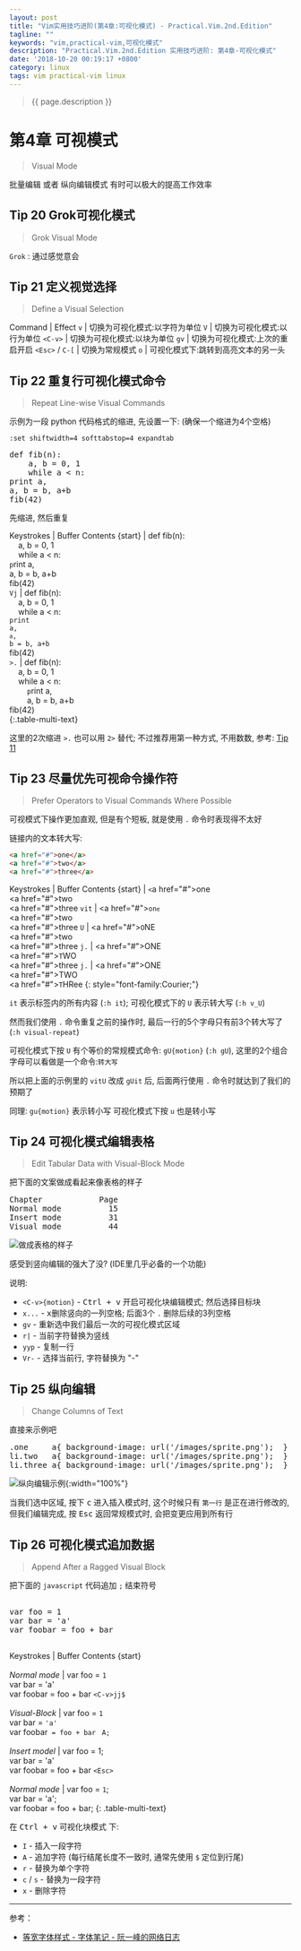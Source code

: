 ```yaml
---
layout: post
title: "Vim实用技巧进阶(第4章:可视化模式) - Practical.Vim.2nd.Edition"
tagline: ""
keywords: "vim,practical-vim,可视化模式"
description: "Practical.Vim.2nd.Edition 实用技巧进阶: 第4章-可视化模式"
date: '2018-10-20 00:19:17 +0800'
category: linux
tags: vim practical-vim linux 
---
```

> {{ page.description }}


# 第4章 可视模式
> Visual Mode

批量编辑 或者 纵向编辑模式 有时可以极大的提高工作效率

## Tip 20 Grok可视化模式
> Grok Visual Mode

`Grok` : 通过感觉意会

## Tip 21 定义视觉选择
> Define a Visual Selection

Command         | Effect
`v`             | 切换为可视化模式:以字符为单位
`V`             | 切换为可视化模式:以行为单位
`<C-v>`         | 切换为可视化模式:以块为单位
`gv`            | 切换为可视化模式:上次的重启开启
`<Esc>` / `C-[` | 切换为常规模式
`o`             | 可视化模式下:跳转到高亮文本的另一头

## Tip 22 重复行可视化模式命令
> Repeat Line-wise Visual Commands

示例为一段 python 代码格式的缩进, 先设置一下: (确保一个缩进为4个空格)

`:set shiftwidth=4 softtabstop=4 expandtab`
<pre>
def fib(n):
    a, b = 0, 1
    while a < n:
print a,
a, b = b, a+b
fib(42)
</pre>

先缩进, 然后重复

Keystrokes | Buffer Contents
{start}    | def fib(n):<br>&nbsp;&nbsp;&nbsp;&nbsp;a, b = 0, 1<br>&nbsp;&nbsp;&nbsp;&nbsp;while a < n:<br><code class="cursor">p</code>rint a,<br>a, b = b, a+b<br>fib(42)<br>
`Vj`       | def fib(n):<br>&nbsp;&nbsp;&nbsp;&nbsp;a, b = 0, 1<br>&nbsp;&nbsp;&nbsp;&nbsp;while a < n:<br><code class="highlighter-rouge">print a,</code><br><code class="highlighter-rouge"><code class="cursor">a</code>, b = b, a+b</code><br>fib(42)<br>
`>.`       | def fib(n):<br>&nbsp;&nbsp;&nbsp;&nbsp;a, b = 0, 1<br>&nbsp;&nbsp;&nbsp;&nbsp;while a < n:<br>&nbsp;&nbsp;&nbsp;&nbsp;&nbsp;&nbsp;&nbsp;&nbsp;<code class="cursor">p</code>rint a,<br>&nbsp;&nbsp;&nbsp;&nbsp;&nbsp;&nbsp;&nbsp;&nbsp;a, b = b, a+b<br>fib(42)<br>
{:.table-multi-text}


这里的2次缩进 `>.` 也可以用 `2>` 替代; 不过推荐用第一种方式, 不用数数, 参考: [Tip 11](#tip-11-能重复的就别数数)

## Tip 23 尽量优先可视命令操作符
> Prefer Operators to Visual Commands Where Possible

可视模式下操作更加直观, 但是有个短板, 就是使用 `.` 命令时表现得不太好

链接内的文本转大写:
```html
<a href="#">one</a>
<a href="#">two</a>
<a href="#">three</a>
```

Keystrokes | Buffer Contents
{start}    | <code class="cursor"><</code>a href=\"#\">one</a><br><a href=\"#\">two</a><br><a href=\"#\">three</a>
`vit`      | <a href=\"#\"><code class="highlighter-rouge">on<code class="cursor">e</code></code></a><br><a href=\"#\">two</a><br><a href=\"#\">three</a>
`U`        | <a href=\"#\"><code class="cursor">O</code>NE</a><br><a href=\"#\">two</a><br><a href=\"#\">three</a>
`j.`        | <a href=\"#\">ONE</a><br><a href=\"#\"><code class="cursor">T</code>WO</a><br><a href=\"#\">three</a>
`j.`        | <a href=\"#\">ONE</a><br><a href=\"#\">TWO</a><br><a href=\"#\"><code class="cursor">T</code>HRee</a>
{: style="font-family:Courier;"}

`it` 表示标签内的所有内容 (`:h it`); 可视化模式下的 `U` 表示转大写 (`:h v_U`)

然而我们使用 `.` 命令重复之前的操作时, 最后一行的5个字母只有前3个转大写了 (`:h visual-repeat`)

可视化模式下按 `U` 有个等价的常规模式命令: `gU{motion}` (`:h gU`), 这里的2个组合字母可以看做是一个命令:`转大写`

所以把上面的示例里的 `vitU` 改成 `gUit` 后, 后面两行使用 `.` 命令时就达到了我们的预期了 

同理: `gu{motion}` 表示转小写   可视化模式下按 `u` 也是转小写

## Tip 24 可视化模式编辑表格
> Edit Tabular Data with Visual-Block Mode

把下面的文案做成看起来像表格的样子
<pre>
Chapter            Page
Normal mode          15
Insert mode          31
Visual mode          44
</pre>

![做成表格的样子](http://p9fggfk3y.bkt.clouddn.com/20181020155844_vim-edit-tabula-data-with-visual-mode.png)

感受到竖向编辑的强大了没? (IDE里几乎必备的一个功能)

说明:
- `<C-v>{motion}` - <kbd>Ctrl + v</kbd> 开启可视化块编辑模式; 然后选择目标块
- `x...` - <kbd>x</kbd>删除竖向的一列空格; 后面3个 `.` 删除后续的3列空格
- `gv` - 重新选中我们最后一次的可视化模式区域
- `r|` - 当前字符替换为竖线
- `yyp` - 复制一行
- `Vr-` - 选择当前行, 字符替换为 "-"

## Tip 25 纵向编辑
> Change Columns of Text 

直接来示例吧
<pre>
.one     a{ background-image: url('/images/sprite.png');  }
li.two   a{ background-image: url('/images/sprite.png');  }
li.three a{ background-image: url('/images/sprite.png');  }
</pre>

![纵向编辑示例](http://p9fggfk3y.bkt.clouddn.com/20181020162507_vim-change-columns-of-text.png){:width="100%"}

当我们选中区域, 按下 <kbd>c</kbd> 进入插入模式时, 这个时候只有 `第一行` 是正在进行修改的, 但我们编辑完成, 按 <kbd>Esc</kbd> 返回常规模式时, 会把变更应用到所有行

## Tip 26 可视化模式追加数据
> Append After a Ragged Visual Block

把下面的 `javascript` 代码追加 `;` 结束符号
<pre>

var foo = 1
var bar = 'a'
var foobar = foo + bar

</pre>

Keystrokes                       | Buffer Contents
{start}<br><br>*Normal mode*     | var foo = <code class="cursor">1</code><br>var bar = 'a'<br>var foobar = foo + bar
`<C-v>jj$`<br><br>*Visual-Block* | var foo = `1`<br>var bar = `'a'`<br>var foobar` = foo + bar`<code class="cursor">&nbsp;</code>
`A;`<br><br>*Insert model*       | var foo = 1;<code class="cursor">&nbsp;</code><br>var bar = 'a'<br>var foobar = foo + bar
`<Esc>`<br><br>*Normal mode*     | var foo = <code class="cursor">1</code>;<br>var bar = 'a';<br>var foobar = foo + bar;
{: .table-multi-text}

在 <kbd>Ctrl + v</kbd> 可视化块模式 下:
- `I` - 插入一段字符
- `A` - 追加字符 (每行结尾长度不一致时, 通常先使用 `$` 定位到行尾)
- `r` - 替换为单个字符
- `c` / `s` - 替换为一段字符
- `x` - 删除字符

---
参考：
- [等宽字体样式 - 字体笔记 - 阮一峰的网络日志](http://www.ruanyifeng.com/blog/2008/06/typography_notes.html)
